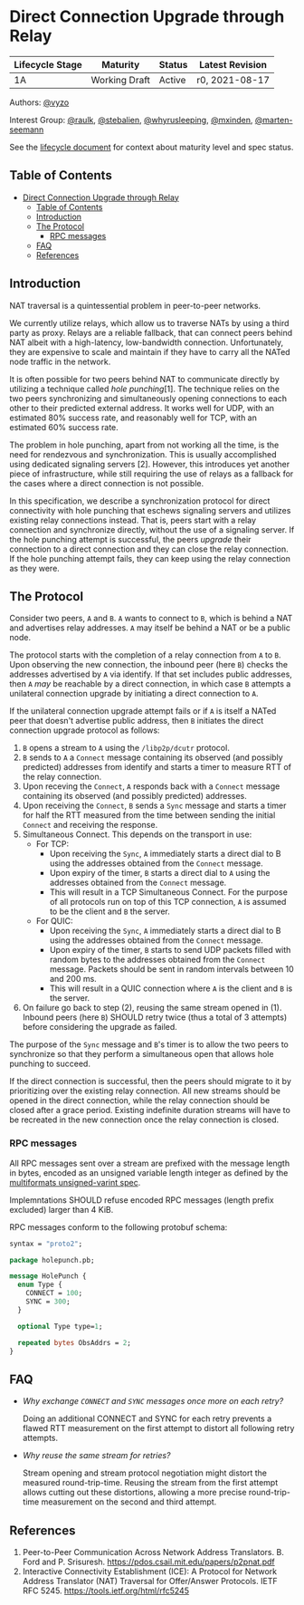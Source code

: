 # Direct Connection Upgrade through Relay

| Lifecycle Stage | Maturity      | Status | Latest Revision    |
|-----------------|---------------|--------|--------------------|
| 1A              | Working Draft | Active | r0, 2021-08-17     |

Authors: [@vyzo]

Interest Group: [@raulk], [@stebalien], [@whyrusleeping], [@mxinden], [@marten-seemann]

[@vyzo]: https://github.com/vyzo
[@raulk]: https://github.com/raulk
[@stebalien]: https://github.com/stebalien
[@whyrusleeping]: https://github.com/whyrusleeping
[@mxinden]: https://github.com/mxinden
[@marten-seemann]: https://github.com/marten-seemann

See the [lifecycle document](https://github.com/libp2p/specs/blob/master/00-framework-01-spec-lifecycle.md)
for context about maturity level and spec status.

## Table of Contents

- [Direct Connection Upgrade through Relay](#direct-connection-upgrade-through-relay)
    - [Table of Contents](#table-of-contents)
    - [Introduction](#introduction)
    - [The Protocol](#the-protocol)
        - [RPC messages](#rpc-messages)
    - [FAQ](#faq)
    - [References](#references)

## Introduction

NAT traversal is a quintessential problem in peer-to-peer networks.

We currently utilize relays, which allow us to traverse NATs by using
a third party as proxy. Relays are a reliable fallback, that can
connect peers behind NAT albeit with a high-latency, low-bandwidth
connection.  Unfortunately, they are expensive to scale and maintain
if they have to carry all the NATed node traffic in the network.

It is often possible for two peers behind NAT to communicate directly
by utilizing a technique called _hole punching_[1]. The technique
relies on the two peers synchronizing and simultaneously opening
connections to each other to their predicted external address. It
works well for UDP, with an estimated 80% success rate, and reasonably
well for TCP, with an estimated 60% success rate.

The problem in hole punching, apart from not working all the time, is
the need for rendezvous and synchronization. This is usually
accomplished using dedicated signaling servers [2].  However, this
introduces yet another piece of infrastructure, while still requiring
the use of relays as a fallback for the cases where a direct
connection is not possible.

In this specification, we describe a synchronization protocol for direct
connectivity with hole punching that eschews signaling servers and utilizes
existing relay connections instead. That is, peers start with a relay connection
and synchronize directly, without the use of a signaling server. If the hole
punching attempt is successful, the peers _upgrade_ their connection to a direct
connection and they can close the relay connection. If the hole punching attempt
fails, they can keep using the relay connection as they were.

## The Protocol

Consider two peers, `A` and `B`. `A` wants to connect to `B`, which is
behind a NAT and advertises relay addresses. `A` may itself be behind
a NAT or be a public node.

The protocol starts with the completion of a relay connection from `A`
to `B`.  Upon observing the new connection, the inbound peer (here `B`)
checks the addresses advertised by `A` via identify. If that set
includes public addresses, then `A` _may_ be reachable by a direct
connection, in which case `B` attempts a unilateral connection upgrade
by initiating a direct connection to `A`.

If the unilateral connection upgrade attempt fails or if `A` is itself a NATed
peer that doesn't advertise public address, then `B` initiates the direct
connection upgrade protocol as follows:
1. `B` opens a stream to `A` using the `/libp2p/dcutr` protocol.
2. `B` sends to `A` a `Connect` message containing its observed (and possibly
   predicted) addresses from identify and starts a timer to measure RTT of the
   relay connection.
3. Upon receving the `Connect`, `A` responds back with a `Connect` message
   containing its observed (and possibly predicted) addresses.
4. Upon receiving the `Connect`, `B` sends a `Sync` message and starts a timer
   for half the RTT measured from the time between sending the initial `Connect`
   and receiving the response.
5. Simultaneous Connect. This depends on the transport in use:
   - For TCP:
      - Upon receiving the `Sync`, `A` immediately starts a direct dial to B using
         the addresses obtained from the `Connect` message.
      - Upon expiry of the timer, `B` starts a direct dial to `A` using the
         addresses obtained from the `Connect` message.
      - This will result in a TCP Simultaneous Connect. For the purpose of all
         protocols run on top of this TCP connection, `A` is assumed to be the
         client and `B` the server.
   - For QUIC:
      - Upon receiving the `Sync`, `A` immediately starts a direct dial to B using
         the addresses obtained from the `Connect` message.
      - Upon expiry of the timer, `B` starts to send UDP packets filled with
         random bytes to the addresses obtained from the `Connect` message.
         Packets should be sent in random intervals between 10 and 200 ms.
      - This will result in a QUIC connection where `A` is the client and `B`
         is the server.
6. On failure go back to step (2), reusing the same stream opened in (1).
   Inbound peers (here `B`) SHOULD retry twice (thus a total of 3 attempts)
   before considering the upgrade as failed.

The purpose of the `Sync` message and `B`'s timer is to allow the two peers to
synchronize so that they perform a simultaneous open that allows hole punching
to succeed.

If the direct connection is successful, then the peers should migrate
to it by prioritizing over the existing relay connection. All new
streams should be opened in the direct connection, while the relay
connection should be closed after a grace period.  Existing indefinite
duration streams will have to be recreated in the new connection once
the relay connection is closed.


### RPC messages

All RPC messages sent over a stream are prefixed with the message length in
bytes, encoded as an unsigned variable length integer as defined by the
[multiformats unsigned-varint spec][uvarint-spec].

Implemntations SHOULD refuse encoded RPC messages (length prefix excluded)
larger than 4 KiB.

RPC messages conform to the following protobuf schema:

```proto
syntax = "proto2";

package holepunch.pb;

message HolePunch {
  enum Type {
    CONNECT = 100;
    SYNC = 300;
  }

  optional Type type=1;

  repeated bytes ObsAddrs = 2;
}
```

## FAQ

- *Why exchange `CONNECT` and `SYNC` messages once more on each retry?*

  Doing an additional CONNECT and SYNC for each retry prevents a flawed RTT
  measurement on the first attempt to distort all following retry attempts.

- *Why reuse the same stream for retries?*

  Stream opening and stream protocol negotiation might distort the measured
  round-trip-time. Reusing the stream from the first attempt allows cutting out
  these distortions, allowing a more precise round-trip-time measurement on the
  second and third attempt.

## References

1. Peer-to-Peer Communication Across Network Address Translators. B. Ford and P.
   Srisuresh. https://pdos.csail.mit.edu/papers/p2pnat.pdf
2. Interactive Connectivity Establishment (ICE): A Protocol for Network Address
   Translator (NAT) Traversal for Offer/Answer Protocols. IETF RFC 5245.
   https://tools.ietf.org/html/rfc5245

[uvarint-spec]: https://github.com/multiformats/unsigned-varint
